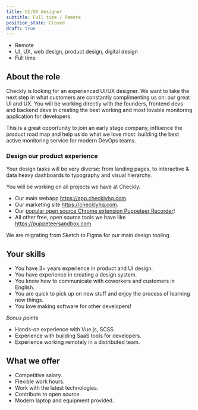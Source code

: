 ```yaml
---
title: UI/UX designer
subtitle: Full time / Remote
position_state: Closed
draft: true
---
```


- Remote
- UI, UX, web design, product design, digital design
- Full time

## About the role

Checkly is looking for an experienced UI/UX designer. We want to take the next step in what customers are constantly
complimenting us on: our great UI and UX. You will be working directly with the founders, frontend devs and backend devs in 
creating the best working and most lovable monitoring application for developers.

This is a great opportunity to join an early stage company, influence the product road map and help us do what we love most: 
building the best active monitoring service for modern DevOps teams.

### Design our product experience

Your design tasks will be very diverse: from landing pages, to interactive & data heavy dashboards to typography and visual 
hierarchy.  

You will be working on all projects we have at Checkly.

- Our main webapp https://app.checklyhq.com.
- Our marketing site https://checklyhq.com.
- Our [popular open source Chrome extension Puppeteer Recorder](https://github.com/checkly/puppeteer-recorder)!
- All other free, open source tools we have like https://puppeteersandbox.com

We are migrating from Sketch to Figma for our main design tooling.

## Your skills

- You have 3+ years experience in product and UI design.
- You have experience in creating a design system.
- You know how to communicate with coworkers and customers in English.
- You are quick to pick up on new stuff and enjoy the process of learning new things.
- You love making software for other developers!

*Bonus points*

- Hands-on experience with Vue.js, SCSS.  
- Experience with building SaaS tools for developers.
- Experience working remotely in a distributed team.

## What we offer

- Competitive salary.
- Flexible work hours.
- Work with the latest technologies.
- Contribute to open source.
- Modern laptop and equipment provided.

